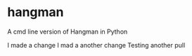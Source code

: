 # hangman
A cmd line version of Hangman in Python

I made a change
I mad a another change
Testing another pull
